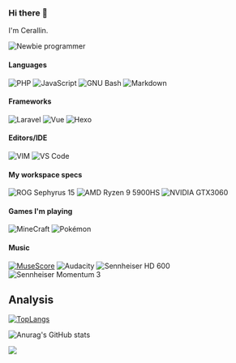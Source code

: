 ### Hi there 👋

I'm Cerallin.

![Newbie programmer](https://img.shields.io/badge/Newbie_programmer-FCC624?style=for-the-badge&logo=Linux&logoColor=black)

#### Languages

![PHP](https://img.shields.io/badge/PHP-777BB4?style=for-the-badge&logo=php&logoColor=white)
![JavaScript](https://img.shields.io/badge/JavaScript-323330?style=for-the-badge&logo=javascript&logoColor=F7DF1E)
![GNU Bash](https://img.shields.io/badge/GNU%20Bash-4EAA25?style=for-the-badge&logo=GNU%20Bash&logoColor=white)
![Markdown](https://img.shields.io/badge/Markdown-000000?style=for-the-badge&logo=markdown&logoColor=white)

#### Frameworks

![Laravel](https://img.shields.io/badge/Laravel-FF2D20?style=for-the-badge&logo=laravel&logoColor=white)
![Vue](https://img.shields.io/badge/Vue.js-35495E?style=for-the-badge&logo=vuedotjs&logoColor=4FC08D)
![Hexo](https://img.shields.io/badge/Hexo-0E83CD?style=for-the-badge&logo=hexo&logoColor=white)

#### Editors/IDE

![VIM](https://img.shields.io/badge/VIM-019733.svg?&style=for-the-badge&logo=vim&logoColor=white)
![VS Code](https://img.shields.io/badge/VS_Code-0078D4?style=for-the-badge&logo=visual%20studio%20code&logoColor=white)

#### My workspace specs

![ROG Sephyrus 15](https://img.shields.io/badge/ROG_Sephyrus_15-000000?style=for-the-badge&logo=asus&logoColor=white)
![AMD Ryzen 9 5900HS](https://img.shields.io/badge/AMD_Ryzen_9_5900HS-ED1C24?style=for-the-badge&logo=amd&logoColor=white)
![NVIDIA GTX3060](https://img.shields.io/badge/NVIDIA_GTX3060-76B900?style=for-the-badge&logo=nvidia&logoColor=white)

#### Games I'm playing

![MineCraft](https://img.shields.io/badge/MineCraft-107C10?style=for-the-badge&logo=xbox&logoColor=white)
![Pokémon](https://img.shields.io/badge/Pokémon-D12228?style=for-the-badge&logo=nintendo-3ds&logoColor=white)

#### Music

[![MuseScore](https://img.shields.io/badge/MuseScore-2e68c0?style=for-the-badge&logo=MuseScore&logoColor=white)](https://musescore.com/user/40199267)
![Audacity](https://img.shields.io/badge/Audacity-0000CC?style=for-the-badge&logo=audacity&logoColor=white)
![Sennheiser HD 600](https://img.shields.io/badge/HD_600-100000?style=for-the-badge&logo=Sennheiser&logoColor=white)
![Sennheiser Momentum 3](https://img.shields.io/badge/Momentum_3-100000?style=for-the-badge&logo=Sennheiser&logoColor=white)

## Analysis

[![TopLangs](https://github-readme-stats.vercel.app/api/top-langs/?username=cerallin&layout=compact&hide=shell)](https://github.com/anuraghazra/github-readme-stats)

![Anurag's GitHub stats](https://github-readme-stats.vercel.app/api?username=cerallin&show_icons=true&bg_color=30,e96443,904e95&title_color=fff&text_color=fff)

![](https://github-profile-trophy.vercel.app/?username=cerallin&theme=flat&column=7&margin-w=10)
